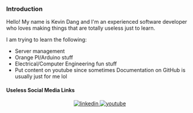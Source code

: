 ### Introduction
Hello! My name is Kevin Dang and I'm an experienced software developer who loves making things that are totally useless just to learn.  

I am trying to learn the following:
* Server management
* Orange PI/Arduino stuff
* Electrical/Computer Engineering fun stuff
* Put content on youtube since sometimes Documentation on GitHub is usually just for me lol

#### Useless Social Media Links
<div align="center">   
<a href="https://linkedin.com/in/kevinthedang" target="_blank">
<img src=https://img.shields.io/badge/linkedin-%231E77B5.svg?&style=for-the-badge&logo=linkedin&logoColor=white alt=linkedin style="margin-bottom: 5px;" />
</a>

<a href="https://www.youtube.com/@kevinthedang" target="_blank">
<img src=https://img.shields.io/badge/youtube-%23EE4831.svg?&style=for-the-badge&logo=youtube&logoColor=white alt=youtube style="margin-bottom: 5px;" />
</a>
</div>
